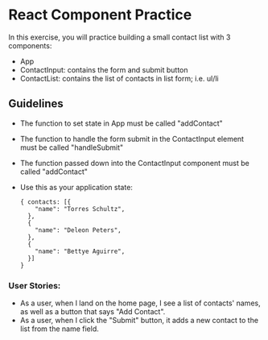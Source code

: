 # React Component Practice

In this exercise, you will practice building a small contact list with 3 components:

- App
- ContactInput: contains the form and submit button
- ContactList: contains the list of contacts in list form; i.e. ul/li

## Guidelines

- The function to set state in App must be called "addContact"
- The function to handle the form submit in the ContactInput element must be called "handleSubmit"
- The function passed down into the ContactInput component must be called "addContact"
- Use this as your application state:

  ```
  { contacts: [{
      "name": "Torres Schultz",
    },
    {
      "name": "Deleon Peters",
    },
    {
      "name": "Bettye Aguirre",
    }]
  }
  ```

### User Stories:

- As a user, when I land on the home page, I see a list of contacts' names, as well as a button that says "Add Contact".
- As a user, when I click the "Submit" button, it adds a new contact to the list from the name field.
